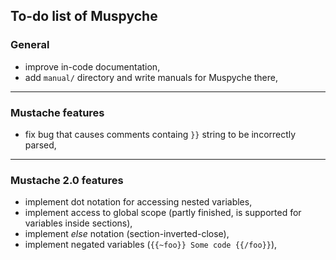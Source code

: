 ## To-do list of Muspyche

### General

- improve in-code documentation,
- add `manual/` directory and write manuals for Muspyche there,

----

### Mustache features

- fix bug that causes comments containg `}}` string to be incorrectly parsed,

----

### Mustache 2.0 features

- implement dot notation for accessing nested variables,
- implement access to global scope (partly finished, is supported for variables inside sections),
- implement *else* notation (section-inverted-close),
- implement negated variables (`{{~foo}} Some code {{/foo}}`),
